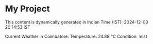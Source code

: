 # My Project

This content is dynamically generated in Indian Time (IST): 2024-12-03 20:14:53 IST


Current Weather in Coimbatore:
Temperature: 24.88 °C
Condition: mist
